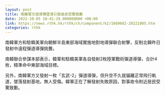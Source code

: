 ```yaml
---
layout: post
title: 南韓軍方就導彈墜落引致居民受驚致歉
date: 2022-10-05 10:41:29.000000000 +08:00
link: https://news.rthk.hk/rthk/ch/component/k2/1669682-20221005.htm
categories: rthk
---
```


南韓軍方和駐韓美軍向朝鮮半島東部海域實施地對地導彈聯合射擊，反制北韓昨日發射中遠程彈道導彈挑釁。

南韓聯合參謀本部表示，韓軍和駐韓美軍各自發射2枚陸軍戰術彈道導彈，合計4枚，精準命中東部海域目標。

另外，南韓軍方又發射一枚「玄武-2」彈道導彈，但升空不久就偏離正常飛行軌道，墜落發射基地，無人受傷。韓軍正在了解發射失敗原因，對事故令附近居民受驚致歉。
